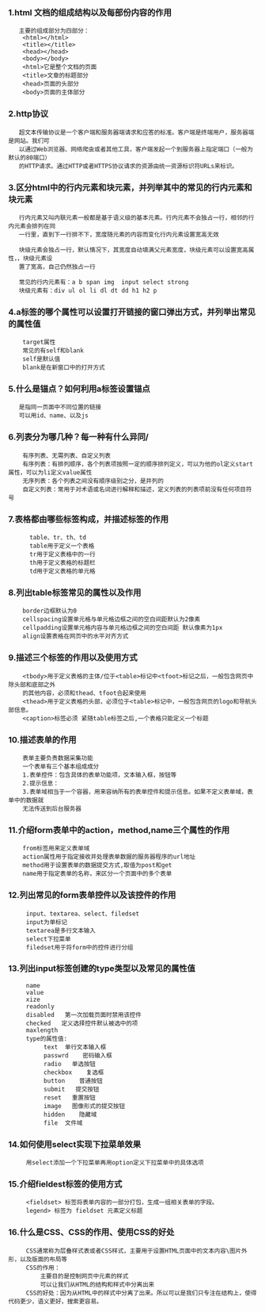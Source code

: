 ###  1.html 文档的组成结构以及每部份内容的作用
       主要的组成部分为四部分：
        <html></html>
        <title></title>
        <head></head>
        <body></body>
        <html>它是整个文档的页面
        <title>文章的标题部分
        <head>页面的头部分
        <body>页面的主体部分
###  2.http协议
       超文本传输协议是一个客户端和服务器端请求和应答的标准。客户端是终端用户，服务器端是网站。我们可
       以通过Web浏览器、网络爬虫或者其他工具，客户端发起一个到服务器上指定端口（一般为默认的80端口）
       的HTTP请求。通过HTTP或者HTTPS协议请求的资源由统一资源标识符URLs来标识。
###  3.区分html中的行内元素和块元素，并列举其中的常见的行内元素和块元素
       行内元素又叫内联元素一般都是基于语义级的基本元素。行内元素不会独占一行，相邻的行内元素会排列在同
       一行里，直到下一行排不下，宽度随元素的内容而变化行内元素设置宽高无效
       
       块级元素会独占一行，默认情况下，其宽度自动填满父元素宽度，块级元素可以设置宽高属性，，块级元素设
       置了宽高，自己仍然独占一行
                                                                                        
       常见的行内元素有：a b span img  input select strong
       块级元素有：div ul ol li dl dt dd h1 h2 p
       
###  4.a标签的哪个属性可以设置打开链接的窗口弹出方式，并列举出常见的属性值
        target属性
        常见的有self和blank
        self是默认值
        blank是在新窗口中的打开方式
###  5.什么是锚点？如何利用a标签设置锚点
       是指同一页面中不同位置的链接
       可以用id、name、以及js
###  6.列表分为哪几种？每一种有什么异同/
        有序列表、无需列表、自定义列表
        有序列表：有排列顺序，各个列表项按照一定的顺序排列定义，可以为他的ol定义start属性，可以为li定义value属性
        无序列表：各个列表之间没有顺序级别之分，是并列的
        自定义列表：常用于对术语或名词进行解释和描述，定义列表的列表项前没有任何项目符号
###  7.表格都由哪些标签构成，并描述标签的作用
          table、tr、th、td
          table用于定义一个表格
          tr用于定义表格中的一行
          th用于定义表格的标题栏
          td用于定义表格的单元格
###  8.列出table标签常见的属性以及作用
        border边框默认为0
        cellspacing设置单元格与单元格边框之间的空白间距默认为2像素
        cellpadding设置单元格内容与单元格边框之间的空白间距 默认像素为1px
        align设置表格在网页中的水平对齐方式
###  9.描述<tbody><thead><caption>三个标签的作用以及使用方式
        <tbody>用于定义表格的主体/位于<table>标记中<tfoot>标记之后，一般包含网页中除头部和底部之外
        的其他内容，必须和thead、tfoot合起来使用
        <thead>用于定义表格的头部，必须位于<table>标记中，一般包含网页的logo和导航头部信息。
        <caption>标签必须 紧随table标签之后,一个表格只能定义一个标题
###  10.描述表单的作用
        表单主要负责数据采集功能
        一个表单有三个基本组成成分
        1.表单控件：包含具体的表单功能项，文本输入框，按钮等
        2.提示信息：
        3.表单域相当于一个容器，用来容纳所有的表单控件和提示信息。如果不定义表单域，表单中的数据就
        无法传送到后台服务器
###  11.介绍form表单中的action，method,name三个属性的作用
        from标签用来定义表单域
        action属性用于指定接收并处理表单数据的服务器程序的url地址
        method用于设置表单的数据提交方式,取值为post和get
        name用于指定表单的名称，来区分一个页面中的多个表单
###  12.列出常见的form表单控件以及该控件的作用
         input、textarea、select、filedset
         input为单标记
         textarea是多行文本输入
         select下拉菜单
         filedset用于将form中的控件进行分组
###  13.列出input标签创建的type类型以及常见的属性值
         name 
         value
         xize
         readonly
         disabled   第一次加载页面时禁用该控件
         checked   定义选择控件默认被选中的项
         maxlength
         type的属性值:
              text  单行文本输入框
              passwrd    密码输入框
              radio   单选按钮
              checkbox    复选框
              button    普通按钮
              submit   提交按钮
              reset   重置按钮
              image   图像形式的提交按钮
              hidden    隐藏域
              file  文件域
###  14.如何使用select实现下拉菜单效果
         用select添加一个下拉菜单再用option定义下拉菜单中的具体选项
###  15.介绍fieldest标签的使用方式
         <fieldset> 标签将表单内容的一部分打包，生成一组相关表单的字段。
         legend> 标签为 fieldset 元素定义标题
###  16.什么是CSS、CSS的作用、使用CSS的好处
         CSS通常称为层叠样式表或者CSS样式，主要用于设置HTML页面中的文本内容\图片外形，以及版面的布局等
         CSS的作用：
             主要目的是控制网页中元素的样式
             可以让我们从HTML的结构和样式中分离出来
         CSS的好处：因为从HTML中的样式中分离了出来。所以可以是我们只专注在结构上，使得代码更少，语义更好，搜索更容易。
